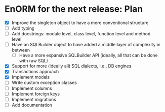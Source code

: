 # EnORM for the next release: Plan

* [x] Improve the singleton object to have a more conventional structure
* [ ] Add typing
* [ ] Add docstrings: module level, class level, function level and method level
* [ ] Have an SQLBuilder object to have added a middle layer of complexity in between
    * [ ] Have a more expansive SQLBuilder API (ideally, all that can be done with raw SQL)
* [x] Support for more (ideally all) SQL dialects, i.e., DB engines
* [x] Transactions approach
* [x] Implement models
* [ ] Write custom exception classes
* [ ] Implement columns
* [ ] Implement foreign keys
* [ ] Implement migrations
* [ ] Add documentation